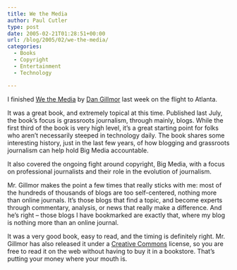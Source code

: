 ```yaml
---
title: We the Media
author: Paul Cutler
type: post
date: 2005-02-21T01:28:51+00:00
url: /blog/2005/02/we-the-media/
categories:
  - Books
  - Copyright
  - Entertainment
  - Technology

---
```

I finished [We the Media][1] by [Dan Gillmor][2] last week on the flight to Atlanta.

It was a great book, and extremely topical at this time. Published last July, the book&#8217;s focus is grassroots journalism, through mainly, blogs. While the first third of the book is very high level, it&#8217;s a great starting point for folks who aren&#8217;t necessarily steeped in technology daily. The book shares some interesting history, just in the last few years, of how blogging and grassroots journalism can help hold Big Media accountable.

It also covered the ongoing fight around copyright, Big Media, with a focus on professional journalists and their role in the evolution of journalism.

Mr. Gillmor makes the point a few times that really sticks with me: most of the hundreds of thousands of blogs are too self-centered, nothing more than online journals. It&#8217;s those blogs that find a topic, and become experts through commentary, analysis, or news that really make a difference. And he&#8217;s right &#8211; those blogs I have bookmarked are exactly that, where my blog is nothing more than an online journal.

It was a very good book, easy to read, and the timing is definitely right. Mr. Gillmor has also released it under a [Creative Commons][3] license, so you are free to read it on the web without having to buy it in a bookstore. That&#8217;s putting your money where your mouth is.

 [1]: http://wethemedia.oreilly.com/
 [2]: http://dangillmor.typepad.com/dan_gillmor_on_grassroots/
 [3]: http://www.creativecommons.org